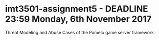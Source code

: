 # imt3501-assignment5 - DEADLINE 23:59 Monday, 6th November 2017
Threat Modeling and Abuse Cases of the Pomelo game server framework
